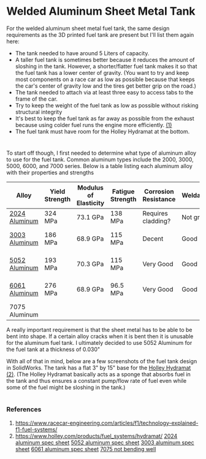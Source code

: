 # Welded Aluminum Sheet Metal Tank

For the welded aluminum sheet metal fuel tank, the same design requirements as the 3D printed fuel tank are present but I'll list them again here:
* The tank needed to have around 5 Liters of capacity.
* A taller fuel tank is sometimes better because it reduces the amount of sloshing in the tank. However, a shorter/flatter fuel tank makes it so that the fuel tank has a lower center of gravity. (You want to try and keep most components on a race car as low as possible because that keeps the car's center of gravity low and the tires get better grip on the road.) 
* The tank needed to attach via at least three easy to access tabs to the frame of the car.
* Try to keep the weight of the fuel tank as low as possible without risking structural integrity
* It's best to keep the fuel tank as far away as possible from the exhaust because using colder fuel runs the engine more efficiently. [(1)](https://www.racecar-engineering.com/articles/f1/technology-explained-f1-fuel-systems/)
* The fuel tank must have room for the Holley Hydramat at the bottom. 

#

To start off though, I first needed to determine what type of aluminum alloy to use for the fuel tank. Common aluminum types include the 2000, 3000, 5000, 6000, and 7000 series. Below is a table listing each aluminum alloy with their properties and strengths

| Alloy | Yield Strength | Modulus of Elasticity | Fatigue Strength | Corrosion Resistance | Weldability | Other |
| --- | --- | --- | --- | --- | --- | --- |
| [2024 Aluminum](https://www.thomasnet.com/articles/metals-metal-products/6061-aluminum-vs-2024-aluminum-differences-in-properties-strength-and-uses/) | 324 MPa | 73.1 GPa | 138 MPa | Requires cladding? | Not great | |
| [3003 Aluminum](https://www.thomasnet.com/articles/metals-metal-products/3003-aluminum/) | 186 MPa | 68.9 GPa | 115 MPa | Decent | Good | Commonly used in fuel tanks |
| [5052 Aluminum](https://www.thomasnet.com/articles/metals-metal-products/6061-aluminum-vs-5052-aluminum/) | 193 MPa | 70.3 GPa | 115 MPa | Very Good | Good | Commonly used in fuel tanks |
| [6061 Aluminum](https://www.thomasnet.com/articles/metals-metal-products/6061-aluminum-vs-5052-aluminum/) | 276 MPa | 68.9 GPa | 96.5 MPa | Very Good | Good | Cracks when bending |
| 7075 Aluminum | | | | | | [Doesn't bend well](http://haomei-aluminium.com/en/News/Knowledge/7075-aluminum-sheet-bending.html) |

A really important requirement is that the sheet metal has to be able to be bent into shape. If a certain alloy cracks when it is bent then it is unusable for the aluminum fuel tank. I ultimately decided to use 5052 Aluminum for the fuel tank at a thickness of 0.030"

With all of that in mind, below are a few screenshots of the fuel tank design in SolidWorks. The tank has a flat 3" by 15" base for the [Holley Hydramat (2)](https://www.holley.com/products/fuel_systems/hydramat/). (The Holley Hydramat basically acts as a sponge that absorbs fuel in the tank and thus ensures a constant pump/flow rate of fuel even while some of the fuel might be sloshing in the tank.)

#

### References
1. https://www.racecar-engineering.com/articles/f1/technology-explained-f1-fuel-systems/
2. https://www.holley.com/products/fuel_systems/hydramat/
[2024 aluminum spec sheet](https://www.thomasnet.com/articles/metals-metal-products/6061-aluminum-vs-2024-aluminum-differences-in-properties-strength-and-uses/)
[5052 aluminum spec sheet](https://www.thomasnet.com/articles/metals-metal-products/6061-aluminum-vs-5052-aluminum/)
[3003 aluminum spec sheet](https://www.thomasnet.com/articles/metals-metal-products/3003-aluminum/)
[6061 aluminum spec sheet](https://www.thomasnet.com/articles/metals-metal-products/6061-aluminum-vs-5052-aluminum/)
[7075 not bending well](http://haomei-aluminium.com/en/News/Knowledge/7075-aluminum-sheet-bending.html)
